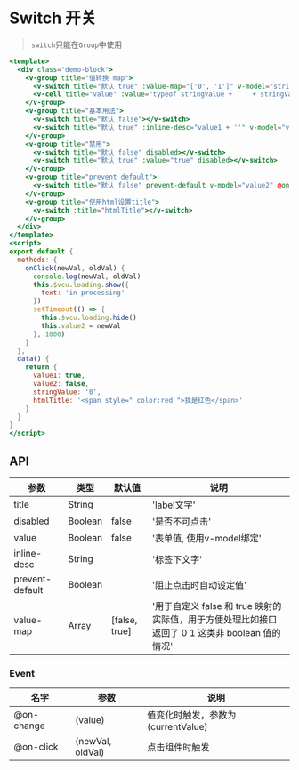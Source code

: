 # Switch 开关

> `switch`只能在`Group`中使用

```handlebars
<template>
  <div class="demo-block">
    <v-group title="值转换 map">
      <v-switch title="默认 true" :value-map="['0', '1']" v-model="stringValue"></v-switch>
      <v-cell title="value" :value="typeof stringValue + ' ' + stringValue"></v-cell>
    </v-group>
    <v-group title="基本用法">
      <v-switch title="默认 false"></v-switch>
      <v-switch title="默认 true" :inline-desc="value1 + ''" v-model="value1"></v-switch>
    </v-group>
    <v-group title="禁用">
      <v-switch title="默认 false" disabled></v-switch>
      <v-switch title="默认 true" :value="true" disabled></v-switch>
    </v-group>
    <v-group title="prevent default">
      <v-switch title="默认 false" prevent-default v-model="value2" @on-click="onClick"></v-switch>
    </v-group>
    <v-group title="使用html设置title">
      <v-switch :title="htmlTitle"></v-switch>
    </v-group>
  </div>
</template>
<script>
export default {
  methods: {
    onClick(newVal, oldVal) {
      console.log(newVal, oldVal)
      this.$vcu.loading.show({
        text: 'in processing'
      })
      setTimeout(() => {
        this.$vcu.loading.hide()
        this.value2 = newVal
      }, 1000)
    }
  },
  data() {
    return {
      value1: true,
      value2: false,
      stringValue: '0',
      htmlTitle: '<span style=" color:red ">我是红色</span>'
    }
  }
}
</script>
```


## API

| 参数 | 类型 | 默认值 | 说明 |
| --- | --- | --- | --- |
| title | String | | 'label文字' | 
| disabled | Boolean | false | '是否不可点击' | 
| value | Boolean | false | '表单值, 使用v-model绑定' | 
| inline-desc | String | | '标签下文字' | 
| prevent-default | Boolean | | '阻止点击时自动设定值' | 
| value-map | Array | [false, true] | '用于自定义 false 和 true 映射的实际值，用于方便处理比如接口返回了 0 1 这类非 boolean 值的情况' | 

### Event 
| 名字 | 参数 | 说明 |
| --- | --- | --- |
| @on-change | (value) | 值变化时触发，参数为 (currentValue) |
| @on-click | (newVal, oldVal) | 点击组件时触发 |

